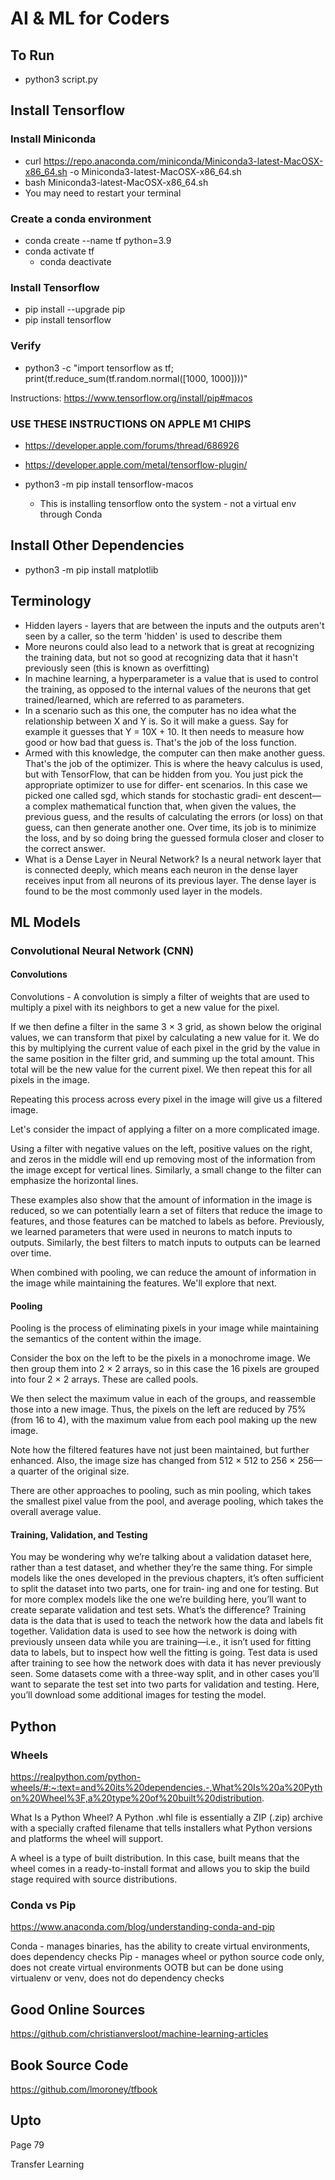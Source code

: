 # AI & ML for Coders

## To Run
* python3 script.py

## Install Tensorflow
### Install Miniconda
* curl https://repo.anaconda.com/miniconda/Miniconda3-latest-MacOSX-x86_64.sh -o Miniconda3-latest-MacOSX-x86_64.sh
* bash Miniconda3-latest-MacOSX-x86_64.sh
* You may need to restart your terminal

### Create a conda environment
* conda create --name tf python=3.9
* conda activate tf
  * conda deactivate

### Install Tensorflow
* pip install --upgrade pip
* pip install tensorflow

### Verify
* python3 -c "import tensorflow as tf; print(tf.reduce_sum(tf.random.normal([1000, 1000])))"

Instructions: https://www.tensorflow.org/install/pip#macos

### USE THESE INSTRUCTIONS ON APPLE M1 CHIPS
* https://developer.apple.com/forums/thread/686926
* https://developer.apple.com/metal/tensorflow-plugin/

* python3 -m pip install tensorflow-macos
  * This is installing tensorflow onto the system - not a virtual env through Conda

## Install Other Dependencies
* python3 -m pip install matplotlib

## Terminology
* Hidden layers - layers that are between the inputs and the outputs aren't seen by a caller, so the term 'hidden' is used to describe them
* More neurons could also lead to a network that is great at recognizing the training data, but not so good at recognizing data that it hasn't previously seen (this is known as overfitting)
* In machine learning, a hyperparameter is a value that is used to control the training, as opposed to the internal values of the neurons that get trained/learned, which are referred to as parameters.
* In a scenario such as this one, the computer has no idea what the relationship between X and Y is. So it will make a guess. Say for example it guesses that Y = 10X + 10. It then needs to measure how good or how bad that guess is. That's the job of the loss function.
* Armed with this knowledge, the computer can then make another guess. That's the job of the optimizer. This is where the heavy calculus is used, but with TensorFlow, that can be hidden from you. You just pick the appropriate optimizer to use for differ‐ ent scenarios. In this case we picked one called sgd, which stands for stochastic gradi‐ ent descent—a complex mathematical function that, when given the values, the previous guess, and the results of calculating the errors (or loss) on that guess, can then generate another one. Over time, its job is to minimize the loss, and by so doing bring the guessed formula closer and closer to the correct answer.
* What is a Dense Layer in Neural Network? Is a neural network layer that is connected deeply, which means each neuron in the dense layer receives input from all neurons of its previous layer. The dense layer is found to be the most commonly used layer in the models.

## ML Models
### Convolutional Neural Network (CNN)
#### Convolutions
Convolutions - A convolution is simply a filter of weights that are used to multiply a pixel with its neighbors to get a new value for the pixel.

If we then define a filter in the same 3 × 3 grid, as shown below the original values, we can transform that pixel by calculating a new value for it. We do this by multiplying the current value of each pixel in the grid by the value in the same position in the filter grid, and summing up the total amount. This total will be the new value for the current pixel. We then repeat this for all pixels in the image.

Repeating this process across every pixel in the image will give us a filtered image.

Let's consider the impact of applying a filter on a more complicated image.

Using a filter with negative values on the left, positive values on the right, and zeros in the middle will end up removing most of the information from the image except for vertical lines. Similarly, a small change to the filter can emphasize the horizontal lines.

These examples also show that the amount of information in the image is reduced, so we can potentially learn a set of filters that reduce the image to features, and those features can be matched to labels as before. Previously, we learned parameters that were used in neurons to match inputs to outputs. Similarly, the best filters to match inputs to outputs can be learned over time.

When combined with pooling, we can reduce the amount of information in the image while maintaining the features. We'll explore that next.

#### Pooling
Pooling is the process of eliminating pixels in your image while maintaining the semantics of the content within the image.

Consider the box on the left to be the pixels in a monochrome image. We then group them into 2 × 2 arrays, so in this case the 16 pixels are grouped into four 2 × 2 arrays. These are called pools.

We then select the maximum value in each of the groups, and reassemble those into a new image. Thus, the pixels on the left are reduced by 75% (from 16 to 4), with the maximum value from each pool making up the new image.

Note how the filtered features have not just been maintained, but further enhanced. Also, the image size has changed from 512 × 512 to 256 × 256—a quarter of the original size.

There are other approaches to pooling, such as min pooling, which takes the smallest pixel value from the pool, and average pooling, which takes the overall average value.

#### Training, Validation, and Testing
You may be wondering why we’re talking about a validation dataset here, rather than a test dataset, and whether they’re the same thing. For simple models like the ones developed in the previous chapters, it’s often sufficient to split the dataset into two parts, one for train‐ ing and one for testing. But for more complex models like the one we’re building here, you’ll want to create separate validation and test sets. What’s the difference? Training data is the data that is used to teach the network how the data and labels fit together. Validation data is used to see how the network is doing with previously unseen data while you are training—i.e., it isn’t used for fitting data to labels, but to inspect how well the fitting is going. Test data is used after training to see how the network does with data it has never previously seen. Some datasets come with a three-way split, and in other cases you’ll want to separate the test set into two parts for validation and testing. Here, you’ll download some additional images for testing the model.


## Python
### Wheels
https://realpython.com/python-wheels/#:~:text=and%20its%20dependencies.-,What%20Is%20a%20Python%20Wheel%3F,a%20type%20of%20built%20distribution.

What Is a Python Wheel?
A Python .whl file is essentially a ZIP (.zip) archive with a specially crafted filename that tells installers what Python versions and platforms the wheel will support.

A wheel is a type of built distribution. In this case, built means that the wheel comes in a ready-to-install format and allows you to skip the build stage required with source distributions.

### Conda vs Pip
https://www.anaconda.com/blog/understanding-conda-and-pip

Conda - manages binaries, has the ability to create virtual environments, does dependency checks
Pip - manages wheel or python source code only, does not create virtual environments OOTB but can be done using virtualenv or venv, does not do dependency checks

## Good Online Sources
https://github.com/christianversloot/machine-learning-articles

## Book Source Code
https://github.com/lmoroney/tfbook

## Upto
Page 79

Transfer Learning
